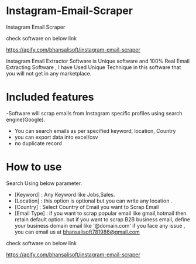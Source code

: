 # Instagram-Email-Scraper
Instagram Email Scraper

check software on below link

https://apify.com/bhansalisoft/instagram-email-scraper

Instagram Email Extractor Software is Unique software and 100% Real Email Extracting Software , I have Used Unique Technique in this software that you will not get in any marketplace.

# Included features
-Software will scrap emails from Instagram specific profiles using search engine(Google).

- You can search emails as per specified keyword, location, Country
- you can export data into excel/csv
- no duplicate record

# How to use
Search Using below parameter.

- [Keyword] : Any Keyword like Jobs,Sales.
- [Location] : this option is optional but you can write any location .
- [Country] : Select Country of Email you want to Scrap Email
- [Email Type] : if you want to scrap popular email like gmail,hotmail then retain default option. but if you want to scrap B2B business email, define your business domain email like '@domain.com'
if you face any issue , you can email us at bhansalisoft781986@gmail.com

check software on below link

https://apify.com/bhansalisoft/instagram-email-scraper

